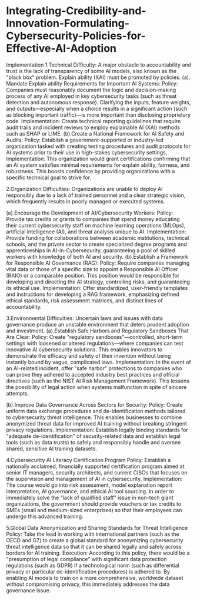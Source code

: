 # Integrating-Credibility-and-Innovation-Formulating-Cybersecurity-Policies-for-Effective-AI-Adoption
Implementation
1.Technical Difficulty:
 A major obstacle to accountability and trust is the lack of transparency of some AI models, also known as the "black box" problem.  Explain ability (XAI) must be promoted by policies. 
(a). Mandate Explain ability Requirements for Important AI Systems: Policy: Companies must reasonably document the logic and decision-making process of any AI employed in key cybersecurity tasks (such as threat detection and autonomous response).  Clarifying the inputs, feature weights, and outputs—especially when a choice results in a significant action (such as blocking important traffic)—is more important than disclosing proprietary code.
 Implementation: Create technical reporting guidelines that require audit trails and incident reviews to employ explainable AI (XAI) methods such as SHAP or LIME.
(b).Create a National Framework for AI Safety and Audits: Policy: Establish a government-supported or industry-led organization tasked with creating testing procedures and audit protocols for AI systems prior to their use in high-stakes cybersecurity settings, Implementation: This organization would grant certifications confirming that an AI system satisfies minimal requirements for explain ability, fairness, and robustness.  This boosts confidence by providing organizations with a specific technical goal to strive for.

2.Organization Difficulties:
Organizations are unable to deploy AI responsibly due to a lack of trained personnel and a clear strategic vision, which frequently results in poorly managed or executed systems.

 (a).Encourage the Development of AI/Cybersecurity Workers:
Policy: Provide tax credits or grants to companies that spend money educating their current cybersecurity staff on machine learning operations (MLOps), artificial intelligence (AI), and threat analysis unique to AI. Implementation: Provide funding for collaborations between academic institutions, technical schools, and the private sector to create specialized degree programs and apprenticeships in AI-in-Cybersecurity, guaranteeing a pool of skilled workers with knowledge of both AI and security.
(b).Establish a Framework for Responsible AI Governance (RAG):
Policy: Require companies managing vital data or those of a specific size to appoint a Responsible AI Officer (RAIO) or a comparable position.  This position would be responsible for developing and directing the AI strategy, controlling risks, and guaranteeing its ethical use. Implementation: Offer standardized, user-friendly templates and instructions for developing a RAG framework, emphasizing defined ethical standards, risk assessment matrices, and distinct lines of accountability.

3.Environmental Difficulties: Uncertain laws and issues with data governance produce an unstable environment that deters prudent adoption and investment.
(a).Establish Safe Harbors and Regulatory Sandboxes That Are Clear:
Policy: Create "regulatory sandboxes"—controlled, short-term settings with loosened or altered regulations—where companies can test innovative AI cybersecurity solutions.  This enables innovators to demonstrate the efficacy and safety of their invention without being instantly bound by vague, complicated laws. Implementation: In the event of an AI-related incident, offer "safe harbor" protections to companies who can prove they adhered to accepted industry best practices and official directives (such as the NIST AI Risk Management Framework).  This lessens the possibility of legal action when systems malfunction in spite of sincere attempts.

(b).Improve Data Governance Across Sectors for Security:
 Policy: Create uniform data exchange procedures and de-identification methods tailored to cybersecurity threat intelligence.  This enables businesses to combine anonymized threat data for improved AI training without breaking stringent privacy regulations. Implementation: Establish legally binding standards for "adequate de-identification" of security-related data and establish legal tools (such as data trusts) to safely and responsibly handle and oversee shared, sensitive AI training datasets.

4.Cybersecurity AI Literacy Certification Program Policy: Establish a nationally acclaimed, financially supported certification program aimed at senior IT managers, security architects, and current CISOs that focuses on the supervision and management of AI in cybersecurity.
 Implementation: The course would go into risk assessment, model explanation  report interpretation, AI governance, and ethical AI tool sourcing.
 In order to immediately solve the "lack of qualified staff" issue in non-tech giant organizations, the government should provide vouchers or tax credits to SMEs (small and medium-sized enterprises) so that their employees can undergo this advanced training.

5.Global Data Anonymization and Sharing Standards for Threat Intelligence Policy: Take the lead in working with international partners (such as the OECD and G7) to create a global standard for anonymizing cybersecurity threat intelligence data so that it can be shared legally and safely across borders for AI training.
Execution: According to this policy, there would be a "presumption of legal compliance" with significant data protection regulations (such as GDPR) if a technological norm (such as differential privacy or particular de-identification procedures) is adhered to.  By enabling AI models to train on a more comprehensive, worldwide dataset without compromising privacy, this immediately addresses the data governance issue.
